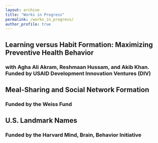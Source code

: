 ```yaml
---
layout: archive
title: "Works in Progress"
permalink: /works_in_progress/
author_profile: true
---
```


## Learning versus Habit Formation: Maximizing Preventive Health Behavior
### with Agha Ali Akram, Reshmaan Hussam, and Akib Khan. Funded by USAID Development Innovation Ventures (DIV)


## Meal-Sharing and Social Network Formation
### Funded by the Weiss Fund


## U.S. Landmark Names
### Funded by the Harvard Mind, Brain, Behavior Initiative


